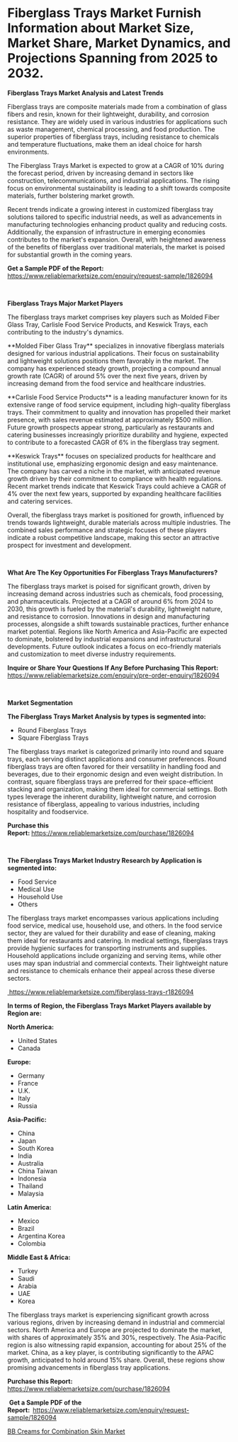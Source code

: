 <p><h1>Fiberglass Trays Market Furnish Information about Market Size, Market Share, Market Dynamics, and Projections Spanning from 2025 to 2032.</h1></p><p><strong>Fiberglass Trays Market Analysis and Latest Trends</strong></p>
<p><p>Fiberglass trays are composite materials made from a combination of glass fibers and resin, known for their lightweight, durability, and corrosion resistance. They are widely used in various industries for applications such as waste management, chemical processing, and food production. The superior properties of fiberglass trays, including resistance to chemicals and temperature fluctuations, make them an ideal choice for harsh environments.</p><p>The Fiberglass Trays Market is expected to grow at a CAGR of 10% during the forecast period, driven by increasing demand in sectors like construction, telecommunications, and industrial applications. The rising focus on environmental sustainability is leading to a shift towards composite materials, further bolstering market growth. </p><p>Recent trends indicate a growing interest in customized fiberglass tray solutions tailored to specific industrial needs, as well as advancements in manufacturing technologies enhancing product quality and reducing costs. Additionally, the expansion of infrastructure in emerging economies contributes to the market's expansion. Overall, with heightened awareness of the benefits of fiberglass over traditional materials, the market is poised for substantial growth in the coming years.</p></p>
<p><strong>Get a Sample PDF of the Report:&nbsp;</strong> <a href="https://www.reliablemarketsize.com/enquiry/request-sample/1826094?utm_campaign=2475&utm_medium=2&utm_source=Github&utm_content=ia&utm_term=04042025&utm_id=fiberglass-trays">https://www.reliablemarketsize.com/enquiry/request-sample/1826094</a></p>
<p>&nbsp;</p>
<p><strong>Fiberglass Trays Major Market Players</strong></p>
<p><p>The fiberglass trays market comprises key players such as Molded Fiber Glass Tray, Carlisle Food Service Products, and Keswick Trays, each contributing to the industry's dynamics.</p><p>**Molded Fiber Glass Tray** specializes in innovative fiberglass materials designed for various industrial applications. Their focus on sustainability and lightweight solutions positions them favorably in the market. The company has experienced steady growth, projecting a compound annual growth rate (CAGR) of around 5% over the next five years, driven by increasing demand from the food service and healthcare industries.</p><p>**Carlisle Food Service Products** is a leading manufacturer known for its extensive range of food service equipment, including high-quality fiberglass trays. Their commitment to quality and innovation has propelled their market presence, with sales revenue estimated at approximately $500 million. Future growth prospects appear strong, particularly as restaurants and catering businesses increasingly prioritize durability and hygiene, expected to contribute to a forecasted CAGR of 6% in the fiberglass tray segment.</p><p>**Keswick Trays** focuses on specialized products for healthcare and institutional use, emphasizing ergonomic design and easy maintenance. The company has carved a niche in the market, with anticipated revenue growth driven by their commitment to compliance with health regulations. Recent market trends indicate that Keswick Trays could achieve a CAGR of 4% over the next few years, supported by expanding healthcare facilities and catering services.</p><p>Overall, the fiberglass trays market is positioned for growth, influenced by trends towards lightweight, durable materials across multiple industries. The combined sales performance and strategic focuses of these players indicate a robust competitive landscape, making this sector an attractive prospect for investment and development.</p></p>
<p>&nbsp;</p>
<p><strong>What Are The Key Opportunities For Fiberglass Trays Manufacturers?</strong></p>
<p><p>The fiberglass trays market is poised for significant growth, driven by increasing demand across industries such as chemicals, food processing, and pharmaceuticals. Projected at a CAGR of around 6% from 2024 to 2030, this growth is fueled by the material's durability, lightweight nature, and resistance to corrosion. Innovations in design and manufacturing processes, alongside a shift towards sustainable practices, further enhance market potential. Regions like North America and Asia-Pacific are expected to dominate, bolstered by industrial expansions and infrastructural developments. Future outlook indicates a focus on eco-friendly materials and customization to meet diverse industry requirements.</p></p>
<p><strong>Inquire or Share Your Questions If Any Before Purchasing This Report:</strong> <a href="https://www.reliablemarketsize.com/enquiry/pre-order-enquiry/1826094?utm_campaign=2475&utm_medium=2&utm_source=Github&utm_content=ia&utm_term=04042025&utm_id=fiberglass-trays">https://www.reliablemarketsize.com/enquiry/pre-order-enquiry/1826094</a></p>
<p>&nbsp;</p>
<p><strong>Market Segmentation</strong></p>
<p><strong>The Fiberglass Trays Market Analysis by types is segmented into:</strong></p>
<p><ul><li>Round Fiberglass Trays</li><li>Square Fiberglass Trays</li></ul></p>
<p><p>The fiberglass trays market is categorized primarily into round and square trays, each serving distinct applications and consumer preferences. Round fiberglass trays are often favored for their versatility in handling food and beverages, due to their ergonomic design and even weight distribution. In contrast, square fiberglass trays are preferred for their space-efficient stacking and organization, making them ideal for commercial settings. Both types leverage the inherent durability, lightweight nature, and corrosion resistance of fiberglass, appealing to various industries, including hospitality and foodservice.</p></p>
<p><strong>Purchase this Report:&nbsp;</strong><a href="https://www.reliablemarketsize.com/purchase/1826094?utm_campaign=2475&utm_medium=2&utm_source=Github&utm_content=ia&utm_term=04042025&utm_id=fiberglass-trays">https://www.reliablemarketsize.com/purchase/1826094</a></p>
<p>&nbsp;</p>
<p><strong>The Fiberglass Trays Market Industry Research by Application is segmented into:</strong></p>
<p><ul><li>Food Service</li><li>Medical Use</li><li>Household Use</li><li>Others</li></ul></p>
<p><p>The fiberglass trays market encompasses various applications including food service, medical use, household use, and others. In the food service sector, they are valued for their durability and ease of cleaning, making them ideal for restaurants and catering. In medical settings, fiberglass trays provide hygienic surfaces for transporting instruments and supplies. Household applications include organizing and serving items, while other uses may span industrial and commercial contexts. Their lightweight nature and resistance to chemicals enhance their appeal across these diverse sectors.</p></p>
<p><a href="https://www.reliablemarketsize.com/fiberglass-trays-r1826094?utm_campaign=2475&utm_medium=2&utm_source=Github&utm_content=ia&utm_term=04042025&utm_id=fiberglass-trays">&nbsp;https://www.reliablemarketsize.com/fiberglass-trays-r1826094</a></p>
<p><strong>In terms of Region, the Fiberglass Trays Market Players available by Region are:</strong></p>
<p>
    <p> <strong> North America: </strong>
        <ul>
            <li>United States</li>
            <li>Canada</li>
        </ul>
        </p> 
    <p> <strong> Europe: </strong>
        <ul>
            <li>Germany</li>
            <li>France</li>
            <li>U.K.</li>
            <li>Italy</li>
            <li>Russia</li>
        </ul>
        </p> 
    <p> <strong> Asia-Pacific: </strong>
        <ul>
            <li>China</li>
            <li>Japan</li>
            <li>South Korea</li>
            <li>India</li>
            <li>Australia</li>
            <li>China Taiwan</li>
            <li>Indonesia</li>
            <li>Thailand</li>
            <li>Malaysia</li>
        </ul>
        </p> 
    <p> <strong> Latin America: </strong>
        <ul>
            <li>Mexico</li>
            <li>Brazil</li>
            <li>Argentina Korea</li>
            <li>Colombia</li>
        </ul>
        </p> 
    <p> <strong> Middle East & Africa: </strong>
        <ul>
            <li>Turkey</li>
            <li>Saudi</li>
            <li>Arabia</li>
            <li>UAE</li>
            <li>Korea</li>
        </ul>
    </p>
    </p>
<p><p>The fiberglass trays market is experiencing significant growth across various regions, driven by increasing demand in industrial and commercial sectors. North America and Europe are projected to dominate the market, with shares of approximately 35% and 30%, respectively. The Asia-Pacific region is also witnessing rapid expansion, accounting for about 25% of the market. China, as a key player, is contributing significantly to the APAC growth, anticipated to hold around 15% share. Overall, these regions show promising advancements in fiberglass tray applications.</p></p>
<p><strong>Purchase this Report: </strong><a href="https://www.reliablemarketsize.com/purchase/1826094?utm_campaign=2475&utm_medium=2&utm_source=Github&utm_content=ia&utm_term=04042025&utm_id=fiberglass-trays">https://www.reliablemarketsize.com/purchase/1826094</a></p>
<p>&nbsp;<strong>Get a Sample PDF of the Report:&nbsp;&nbsp;</strong><a href="https://www.reliablemarketsize.com/enquiry/request-sample/1826094?utm_campaign=2475&utm_medium=2&utm_source=Github&utm_content=ia&utm_term=04042025&utm_id=fiberglass-trays">https://www.reliablemarketsize.com/enquiry/request-sample/1826094</a></p>
<p><strong></strong></p>
<p><p><a href="https://github.com/skerretflossie9297/Market-Research-Report-List-1/blob/main/bb-creams-for-combination-skin-market.md?utm_campaign=2475&utm_medium=2&utm_source=Github&utm_content=ia&utm_term=04042025&utm_id=fiberglass-trays">BB Creams for Combination Skin Market</a></p></p>